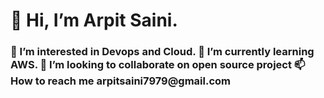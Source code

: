  <h1>👋 Hi, I’m Arpit Saini.</h1>
<h3> 👀 I’m interested in Devops and Cloud.
 🌱 I’m currently learning AWS.
 💞️ I’m looking to collaborate on open source project
 📫 How to reach me arpitsaini7979@gmail.com</h3>

<!---
arpitsaini7979/arpitsaini7979 is a ✨ special ✨ repository because its `README.md` (this file) appears on your GitHub profile.
You can click the Preview link to take a look at your changes.
--->

